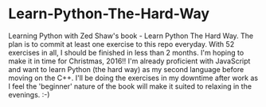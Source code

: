 # Learn-Python-The-Hard-Way
Learning Python with Zed Shaw's book - Learn Python The Hard Way. The plan is to commit at least one exercise to this repo everyday. With 52 exercises in all, I should be finished in less than 2 months. I'm hoping to make it in time for Christmas, 2016!! I'm already proficient with JavaScript and want to learn Python (the hard way) as my second language before moving on the C++. I'll be doing the exercises in my downtime after work as I feel the 'beginner' nature of the book will make it suited to relaxing in the evenings. :-)
